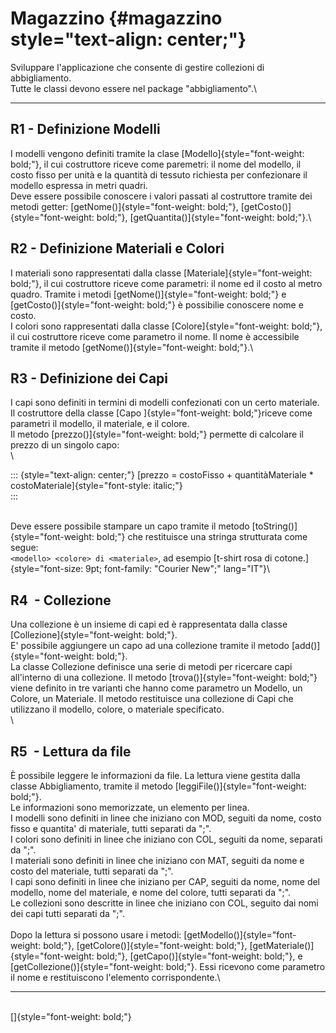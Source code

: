 # Magazzino  {#magazzino style="text-align: center;"}

Sviluppare l'applicazione che consente di gestire collezioni di
abbigliamento.\
Tutte le classi devono essere nel package \"abbigliamento\".\

------------------------------------------------------------------------

## R1 - Definizione Modelli 

I modelli vengono definiti tramite la clase
[Modello]{style="font-weight: bold;"}, il cui costruttore riceve come
paremetri: il nome del modello, il costo fisso per unità e la quantità
di tessuto richiesta per confezionare il modello espressa in metri
quadri.\
Deve essere possibile conoscere i valori passati al costruttore tramite
dei metodi getter: [getNome()]{style="font-weight: bold;"},
[getCosto()]{style="font-weight: bold;"},
[getQuantita()]{style="font-weight: bold;"}.\

## R2 - Definizione Materiali e Colori 

I materiali sono rappresentati dalla classe
[Materiale]{style="font-weight: bold;"}, il cui costruttore riceve come
parametri: il nome ed il costo al metro quadro. Tramite i metodi
[getNome()]{style="font-weight: bold;"} e
[getCosto()]{style="font-weight: bold;"} è possibilie conoscere nome e
costo.\
I colori sono rappresentati dalla classe
[Colore]{style="font-weight: bold;"}, il cui costruttore riceve come
parametro il nome. Il nome è accessibile tramite il metodo
[getNome()]{style="font-weight: bold;"}.\

## R3 - Definizione dei Capi 

I capi sono definiti in termini di modelli confezionati con un certo
materiale. Il costruttore della classe [Capo
]{style="font-weight: bold;"}riceve come parametri il modello, il
materiale, e il colore.\
Il metodo [prezzo()]{style="font-weight: bold;"} permette di calcolare
il prezzo di un singolo capo:\
\

::: {style="text-align: center;"}
[prezzo = costoFisso + quantitàMateriale \*
costoMateriale]{style="font-style: italic;"}\
:::

\
Deve essere possibile stampare un capo tramite il metodo
[toString()]{style="font-weight: bold;"} che restituisce una stringa
strutturata come segue:\
`<modello> <colore> di <materiale>`, ad esempio [t-shirt rosa di
cotone.]{style="font-size: 9pt; font-family: \"Courier New\";"
lang="IT"}\

## R4  - Collezione 

Una collezione è un insieme di capi ed è rappresentata dalla classe
[Collezione]{style="font-weight: bold;"}.\
E\' possibile aggiungere un capo ad una collezione tramite il metodo
[add()]{style="font-weight: bold;"}.\
La classe Collezione definisce una serie di metodi per ricercare capi
all\'interno di una collezione. Il metodo
[trova()]{style="font-weight: bold;"} viene definito in tre varianti che
hanno come parametro un Modello, un Colore, un Materiale. Il metodo
restituisce una collezione di Capi che utilizzano il modello, colore, o
materiale specificato.\
\

## R5  - Lettura da file 

È possibile leggere le informazioni da file. La lettura viene gestita
dalla classe Abbigliamento, tramite il metodo
[leggiFile()]{style="font-weight: bold;"}.\
Le informazioni sono memorizzate, un elemento per linea.\
I modelli sono definiti in linee che iniziano con MOD, seguiti da nome,
costo fisso e quantita\' di materiale, tutti separati da \";\".\
I colori sono definiti in linee che iniziano con COL, seguiti da nome,
separati da \";\".\
I materiali sono definiti in linee che iniziano con MAT, seguiti da nome
e costo del materiale, tutti separati da \";\".\
I capi sono definiti in linee che iniziano per CAP, seguiti da nome,
nome del modello, nome del materiale, e nome del colore, tutti separati
da \";\".\
Le collezioni sono descritte in linee che iniziano con COL, seguito dai
nomi dei capi tutti separati da \";\".\
\
Dopo la lettura si possono usare i metodi:
[getModello()]{style="font-weight: bold;"},
[getColore()]{style="font-weight: bold;"},
[getMateriale()]{style="font-weight: bold;"},
[getCapo()]{style="font-weight: bold;"}, e
[getCollezione()]{style="font-weight: bold;"}. Essi ricevono come
parametro il nome e restituiscono l\'elemento corrispondente.\

------------------------------------------------------------------------

\
[]{style="font-weight: bold;"}
